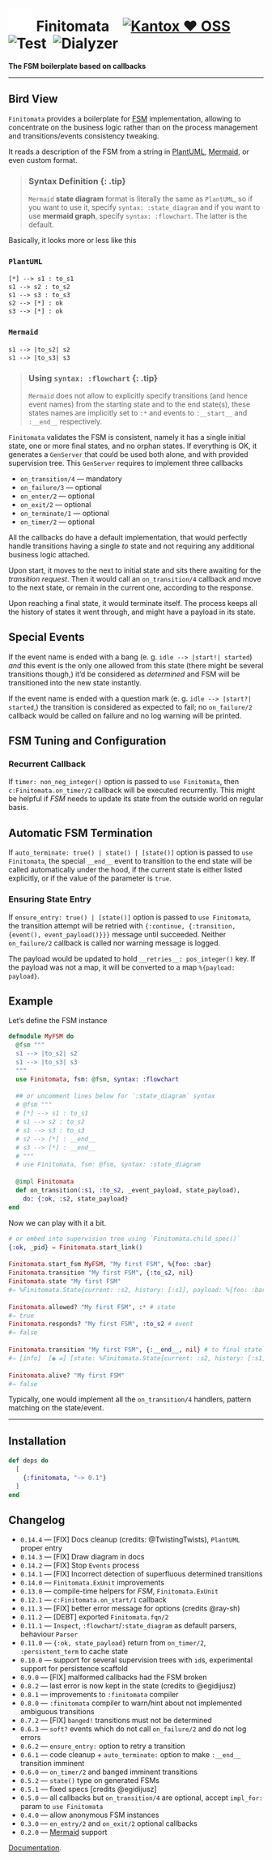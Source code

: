 # ![Finitomata](https://raw.githubusercontent.com/am-kantox/finitomata/master/stuff/finitomata-48x48.png) Finitomata    [![Kantox ❤ OSS](https://img.shields.io/badge/❤-kantox_oss-informational.svg)](https://kantox.com/)  ![Test](https://github.com/am-kantox/finitomata/workflows/Test/badge.svg)  ![Dialyzer](https://github.com/am-kantox/finitomata/workflows/Dialyzer/badge.svg)

**The FSM boilerplate based on callbacks**

---

## Bird View

`Finitomata` provides a boilerplate for [FSM](https://en.wikipedia.org/wiki/Finite-state_machine) implementation, allowing to concentrate on the business logic rather than on the process management and transitions/events consistency tweaking.

It reads a description of the FSM from a string in [PlantUML](https://plantuml.com/en/state-diagram), [Mermaid](https://mermaid.live), or even custom format. 

> ### Syntax Definition {: .tip}
>
> `Mermaid` **state diagram** format is literally the same as `PlantUML`, so if you want to use it, specify `syntax: :state_diagram` and
> if you want to use **mermaid graph**, specify `syntax: :flowchart`. The latter is the default.

Basically, it looks more or less like this

### `PlantUML`

    [*] --> s1 : to_s1
    s1 --> s2 : to_s2
    s1 --> s3 : to_s3
    s2 --> [*] : ok
    s3 --> [*] : ok

### `Mermaid`

    s1 --> |to_s2| s2
    s1 --> |to_s3| s3

> ### Using `syntax: :flowchart` {: .tip}
>
> `Mermaid` does not allow to explicitly specify transitions (and hence event names)
> from the starting state and to the end state(s), these states names are implicitly set to `:*`
> and events to `:__start__` and `:__end__` respectively.

`Finitomata` validates the FSM is consistent, namely it has a single initial state, one or more final states, and no orphan states. If everything is OK, it generates a `GenServer` that could be used both alone, and with provided supervision tree. This `GenServer` requires to implement three callbacks

- `on_transition/4` — mandatory
- `on_failure/3` — optional
- `on_enter/2` — optional
- `on_exit/2` — optional
- `on_terminate/1` — optional
- `on_timer/2` — optional

All the callbacks do have a default implementation, that would perfectly handle transitions having a single _to_ state and not requiring any additional business logic attached.

Upon start, it moves to the next to initial state and sits there awaiting for the _transition request_. Then it would call an `on_transition/4` callback and move to the next state, or remain in the current one, according to the response.

Upon reaching a final state, it would terminate itself. The process keeps all the history of states it went through, and might have a payload in its state.

## Special Events

If the event name is ended with a bang (e. g. `idle --> |start!| started`) _and_
this event is the only one allowed from this state (there might be several transitions though,)
it’d be considered as _determined_ and FSM will be transitioned into the new state instantly.

If the event name is ended with a question mark (e. g. `idle --> |start?| started`,)
the transition is considered as expected to fail; no `on_failure/2` callback would
be called on failure and no log warning will be printed.

## FSM Tuning and Configuration

### Recurrent Callback

If `timer: non_neg_integer()` option is passed to `use Finitomata`,
then `c:Finitomata.on_timer/2` callback will be executed recurrently.
This might be helpful if _FSM_ needs to update its state from the outside
world on regular basis.

## Automatic FSM Termination

If `auto_terminate: true() | state() | [state()]` option is passed to `use Finitomata`,
the special `__end__` event to transition to the end state will be called automatically
under the hood, if the current state is either listed explicitly, or if the value of
the parameter is `true`.

### Ensuring State Entry

If `ensure_entry: true() | [state()]` option is passed to `use Finitomata`, the transition
attempt will be retried with `{:continue, {:transition, {event(), event_payload()}}}` message
until succeeded. Neither `on_failure/2` callback is called nor warning message is logged.

The payload would be updated to hold `__retries__: pos_integer()` key. If the payload was not a map,
it will be converted to a map `%{payload: payload}`.

## Example

Let’s define the FSM instance

```elixir
defmodule MyFSM do
  @fsm """
  s1 --> |to_s2| s2
  s1 --> |to_s3| s3
  """
  use Finitomata, fsm: @fsm, syntax: :flowchart

  ## or uncomment lines below for `:state_diagram` syntax
  # @fsm """
  # [*] --> s1 : to_s1
  # s1 --> s2 : to_s2
  # s1 --> s3 : to_s3
  # s2 --> [*] : __end__
  # s3 --> [*] : __end__
  # """
  # use Finitomata, fsm: @fsm, syntax: :state_diagram

  @impl Finitomata
  def on_transition(:s1, :to_s2, _event_payload, state_payload),
    do: {:ok, :s2, state_payload}
end
```

Now we can play with it a bit.

```elixir
# or embed into supervision tree using `Finitomata.child_spec()`
{:ok, _pid} = Finitomata.start_link()

Finitomata.start_fsm MyFSM, "My first FSM", %{foo: :bar}
Finitomata.transition "My first FSM", {:to_s2, nil}
Finitomata.state "My first FSM"                    
#⇒ %Finitomata.State{current: :s2, history: [:s1], payload: %{foo: :bar}}

Finitomata.allowed? "My first FSM", :* # state
#⇒ true
Finitomata.responds? "My first FSM", :to_s2 # event
#⇒ false

Finitomata.transition "My first FSM", {:__end__, nil} # to final state
#⇒ [info]  [◉ ⇄] [state: %Finitomata.State{current: :s2, history: [:s1], payload: %{foo: :bar}}]

Finitomata.alive? "My first FSM"
#⇒ false
```

Typically, one would implement all the `on_transition/4` handlers, pattern matching on the state/event.

---

## Installation

```elixir
def deps do
  [
    {:finitomata, "~> 0.1"}
  ]
end
```

## Changelog

- `0.14.4` — [FIX] Docs cleanup (credits: @TwistingTwists), `PlantUML` proper entry
- `0.14.3` — [FIX] Draw diagram in docs
- `0.14.2` — [FIX] Stop `Events` process
- `0.14.1` — [FIX] Incorrect detection of superfluous determined transitions
- `0.14.0` — `Finitomata.ExUnit` improvements
- `0.13.0` — compile-time helpers for _FSM_, `Finitomata.ExUnit`
- `0.12.1` — `c:Finitomata.on_start/1` callback
- `0.11.3` — [FIX] better error message for options (credits @ray-sh)
- `0.11.2` — [DEBT] exported `Finitomata.fqn/2`
- `0.11.1` — `Inspect`, `:flowchart`/`:state_diagram` as default parsers, behaviour `Parser`
- `0.11.0` — `{:ok, state_payload}` return from `on_timer/2`, `:persistent_term` to cache state
- `0.10.0` — support for several supervision trees with `id`s, experimental support for persistence scaffold
- `0.9.0` — [FIX] malformed callbacks had the FSM broken
- `0.8.2` — last error is now kept in the state (credits to @egidijusz)
- `0.8.1` — improvements to `:finitomata` compiler
- `0.8.0` — `:finitomata` compiler to warn/hint about not implemented ambiguous transitions
- `0.7.2` — [FIX] `banged!` transitions must not be determined
- `0.6.3` — `soft?` events which do not call `on_failure/2` and do not log errors
- `0.6.2` — `ensure_entry:` option to retry a transition
- `0.6.1` — code cleanup + `auto_terminate:` option to make `:__end__` transition imminent
- `0.6.0` — `on_timer/2` and banged imminent transitions
- `0.5.2` — `state()` type on generated FSMs
- `0.5.1` — fixed specs [credits @egidijusz]
- `0.5.0` — all callbacks but `on_transition/4` are optional, accept `impl_for:` param to `use Finitomata`
- `0.4.0` — allow anonymous FSM instances
- `0.3.0` — `en_entry/2` and `on_exit/2` optional callbacks
- `0.2.0` — [Mermaid](https://mermaid.live) support

[Documentation](https://hexdocs.pm/finitomata).
